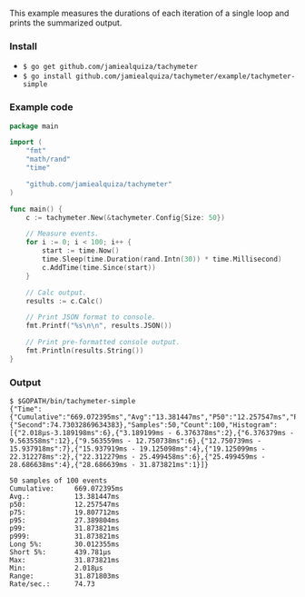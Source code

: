 This example measures the durations of each iteration of a single loop and prints the summarized output.

### Install
 - `$ go get github.com/jamiealquiza/tachymeter`
 - `$ go install github.com/jamiealquiza/tachymeter/example/tachymeter-simple`


### Example code
```go
package main

import (
	"fmt"
	"math/rand"
	"time"

	"github.com/jamiealquiza/tachymeter"
)

func main() {
	c := tachymeter.New(&tachymeter.Config{Size: 50})

	// Measure events.
	for i := 0; i < 100; i++ {
		start := time.Now()
		time.Sleep(time.Duration(rand.Intn(30)) * time.Millisecond)
		c.AddTime(time.Since(start))
	}

	// Calc output.
	results := c.Calc()

	// Print JSON format to console.
	fmt.Printf("%s\n\n", results.JSON())

	// Print pre-formatted console output.
	fmt.Println(results.String())
}
```

### Output
```
$ $GOPATH/bin/tachymeter-simple
{"Time":{"Cumulative":"669.072395ms","Avg":"13.381447ms","P50":"12.257547ms","P75":"19.807712ms","P95":"27.389804ms","P99":"31.873821ms","P999":"31.873821ms","Long5p":"30.012355ms","Short5p":"439.781µs","Max":"31.873821ms","Min":"2.018µs","Range":"31.871803ms"},"Rate":{"Second":74.73032869634383},"Samples":50,"Count":100,"Histogram":[{"2.018µs-3.189198ms":6},{"3.189199ms - 6.376378ms":2},{"6.376379ms - 9.563558ms":12},{"9.563559ms - 12.750738ms":6},{"12.750739ms - 15.937918ms":7},{"15.937919ms - 19.125098ms":4},{"19.125099ms - 22.312278ms":2},{"22.312279ms - 25.499458ms":6},{"25.499459ms - 28.686638ms":4},{"28.686639ms - 31.873821ms":1}]}

50 samples of 100 events
Cumulative:     669.072395ms
Avg.:           13.381447ms
p50:            12.257547ms
p75:            19.807712ms
p95:            27.389804ms
p99:            31.873821ms
p999:           31.873821ms
Long 5%:        30.012355ms
Short 5%:       439.781µs
Max:            31.873821ms
Min:            2.018µs
Range:          31.871803ms
Rate/sec.:      74.73
```
